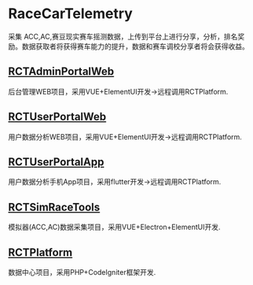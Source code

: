 # RaceCarTelemetry
采集 ACC,AC,赛豆现实赛车摇测数据，上传到平台上进行分享，分析，排名奖励。数据获取者将获得赛车能力的提升，数据和赛车调校分享者将会获得收益。


## [RCTAdminPortalWeb](./RCTAdminPortalWeb) 
后台管理WEB项目，采用VUE+ElementUI开发->远程调用RCTPlatform.
## [RCTUserPortalWeb](./RCTUserPortalWeb)
用户数据分析WEB项目，采用VUE+ElementUI开发->远程调用RCTPlatform.
## [RCTUserPortalApp](./RCTUserPortalApp)
用户数据分析手机App项目，采用flutter开发->远程调用RCTPlatform.
## [RCTSimRaceTools](./RCTSimRaceTools)
模拟器(ACC,AC)数据采集项目，采用VUE+Electron+ElementUI开发.
## [RCTPlatform ](./RCTPlatform) 
数据中心项目，采用PHP+CodeIgniter框架开发.